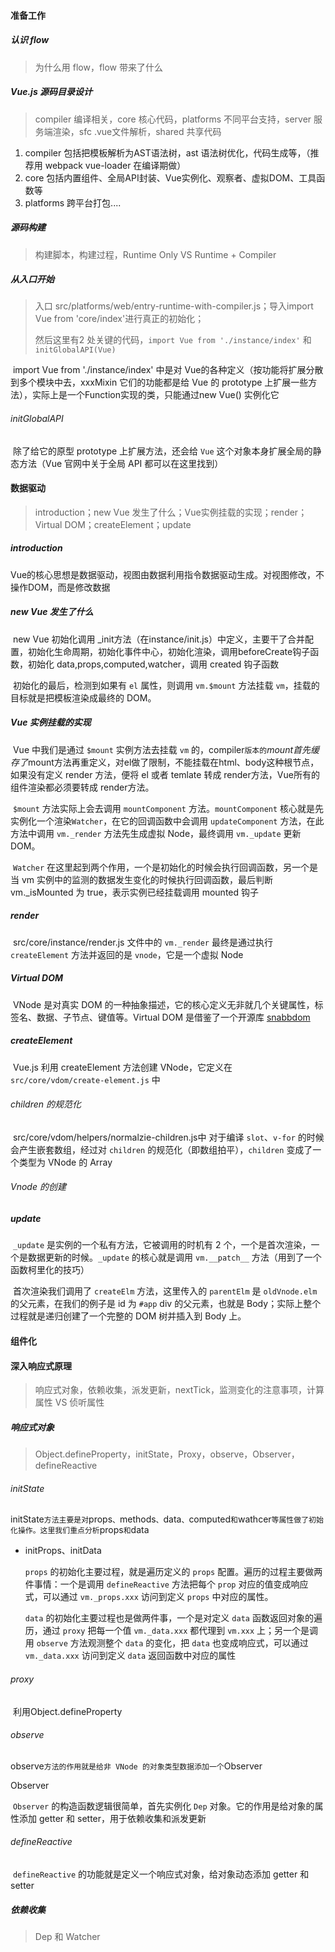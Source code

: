 #### 准备工作

##### 认识 flow

> 为什么用 flow，flow 带来了什么

##### Vue.js 源码目录设计

> compiler 编译相关，core 核心代码，platforms 不同平台支持，server 服务端渲染，sfc .vue文件解析，shared 共享代码

1. compiler 包括把模板解析为AST语法树，ast 语法树优化，代码生成等，（推荐用 webpack vue-loader 在编译期做）
2. core 包括内置组件、全局API封装、Vue实例化、观察者、虚拟DOM、工具函数等
3. platforms 跨平台打包....

##### 源码构建

> 构建脚本，构建过程，Runtime Only VS Runtime + Compiler

##### 从入口开始

> 入口 src/platforms/web/entry-runtime-with-compiler.js；导入import Vue from 'core/index'进行真正的初始化；
>
> 然后这里有2 处关键的代码，`import Vue from './instance/index'` 和 `initGlobalAPI(Vue)`

​	import Vue from './instance/index' 中是对 Vue的各种定义（按功能将扩展分散到多个模块中去，xxxMixin 它们的功能都是给 Vue 的 prototype 上扩展一些方法），实际上是一个Function实现的类，只能通过new Vue() 实例化它

###### initGlobalAPI

​	除了给它的原型 prototype 上扩展方法，还会给 `Vue` 这个对象本身扩展全局的静态方法（Vue 官网中关于全局 API 都可以在这里找到）

#### 数据驱动

> introduction；new Vue 发生了什么；Vue实例挂载的实现；render；Virtual DOM；createElement；update

##### introduction

​	Vue的核心思想是数据驱动，视图由数据利用指令数据驱动生成。对视图修改，不操作DOM，而是修改数据

##### new Vue 发生了什么

​	new Vue 初始化调用 _init方法（在instance/init.js）中定义，主要干了合并配置，初始化生命周期，初始化事件中心，初始化渲染，调用beforeCreate钩子函数，初始化 data,props,computed,watcher，调用 created 钩子函数

​	初始化的最后，检测到如果有 `el` 属性，则调用 `vm.$mount` 方法挂载 `vm`，挂载的目标就是把模板渲染成最终的 DOM。

##### Vue 实例挂载的实现

​	Vue 中我们是通过 `$mount` 实例方法去挂载 `vm` 的，compiler` 版本的 `$mount 首先缓存了$mount方法再重定义，对el做了限制，不能挂载在html、body这种根节点，如果没有定义 render 方法，便将 el 或者 temlate 转成 render方法，Vue所有的组件渲染都必须要转成 render方法。

​	`$mount` 方法实际上会去调用 `mountComponent` 方法。`mountComponent` 核心就是先实例化一个渲染`Watcher`，在它的回调函数中会调用 `updateComponent` 方法，在此方法中调用 `vm._render` 方法先生成虚拟 Node，最终调用 `vm._update` 更新 DOM。

​	`Watcher` 在这里起到两个作用，一个是初始化的时候会执行回调函数，另一个是当 vm 实例中的监测的数据发生变化的时候执行回调函数，最后判断vm._isMounted 为 true，表示实例已经挂载调用 mounted 钩子

##### render

​	src/core/instance/render.js 文件中的  `vm._render` 最终是通过执行 `createElement` 方法并返回的是 `vnode`，它是一个虚拟 Node

##### Virtual DOM

​	VNode 是对真实 DOM 的一种抽象描述，它的核心定义无非就几个关键属性，标签名、数据、子节点、键值等。Virtual DOM 是借鉴了一个开源库 [snabbdom](https://github.com/snabbdom/snabbdom)

##### createElement

​	Vue.js 利用 createElement 方法创建 VNode，它定义在 `src/core/vdom/create-element.js` 中

###### 	children 的规范化

​		src/core/vdom/helpers/normalzie-children.js中 对于编译 `slot`、`v-for` 的时候会产生嵌套数组，经过对 `children` 的规范化（即数组拍平），`children` 变成了一个类型为 VNode 的 Array

###### 	Vnode 的创建

##### update

​	`_update` 是实例的一个私有方法，它被调用的时机有 2 个，一个是首次渲染，一个是数据更新的时候。`_update` 的核心就是调用 `vm.__patch__` 方法（用到了一个函数柯里化的技巧）

​	首次渲染我们调用了 `createElm` 方法，这里传入的 `parentElm` 是 `oldVnode.elm` 的父元素，在我们的例子是 id 为 `#app` div 的父元素，也就是 Body；实际上整个过程就是递归创建了一个完整的 DOM 树并插入到 Body 上。

#### 组件化

#### 深入响应式原理

> 响应式对象，依赖收集，派发更新，nextTick，监测变化的注意事项，计算属性 VS 侦听属性

##### 响应式对象

> Object.defineProperty，initState，Proxy，observe，Observer，defineReactive

###### initState

​	initState` 方法主要是对 `props`、`methods`、`data`、`computed` 和 `wathcer` 等属性做了初始化操作。这里我们重点分析 `props` 和 `data

- initProps、initData

  `props` 的初始化主要过程，就是遍历定义的 `props` 配置。遍历的过程主要做两件事情：一个是调用 `defineReactive` 方法把每个 `prop` 对应的值变成响应式，可以通过 `vm._props.xxx` 访问到定义 `props` 中对应的属性。

  `data` 的初始化主要过程也是做两件事，一个是对定义 `data` 函数返回对象的遍历，通过 `proxy` 把每一个值 `vm._data.xxx` 都代理到 `vm.xxx` 上；另一个是调用 `observe` 方法观测整个 `data` 的变化，把 `data` 也变成响应式，可以通过 `vm._data.xxx` 访问到定义 `data` 返回函数中对应的属性

###### proxy

​	利用Object.defineProperty

###### observe

​	observe` 方法的作用就是给非 VNode 的对象类型数据添加一个 `Observer

Observer

​	`Observer` 的构造函数逻辑很简单，首先实例化 `Dep` 对象。它的作用是给对象的属性添加 getter 和 setter，用于依赖收集和派发更新

###### defineReactive

​	`defineReactive` 的功能就是定义一个响应式对象，给对象动态添加 getter 和 setter

##### 依赖收集

> Dep 和 Watcher





